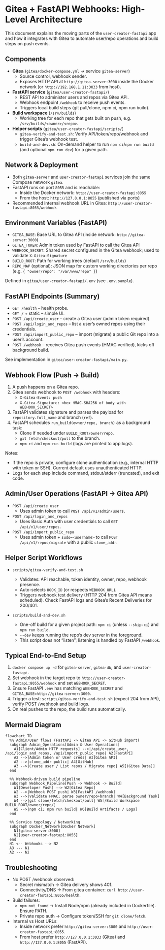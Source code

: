 # Gitea + FastAPI Webhooks: High-Level Architecture

This document explains the moving parts of the `user-creator-fastapi` app and how it integrates with Gitea to automate user/repo operations and build steps on push events.

## Components

- **Gitea** (`gitea/docker-compose.yml` → service `gitea-server`)
  - Source control, webhook sender.
  - Exposes HTTP API at `http://gitea-server:3000` inside the Docker network (or `http://192.168.1.11:3033` from host).
- **FastAPI service** (`gitea/user-creator-fastapi/`)
  - REST API to administer users and repos via Gitea API.
  - Webhook endpoint `/webhook` to receive push events.
  - Triggers local build steps (git pull/clone, npm ci, npm run build).
- **Build workspace** (`/srv/builds`)
  - Working tree for each repo that gets built on push, e.g. `/srv/builds/<owner>/<repo>`.
- **Helper scripts** (`gitea/user-creator-fastapi/scripts/`)
  - `gitea-verify-and-test.sh`: Verify API/token/repo/webhook and trigger Gitea’s webhook test.
  - `build-and-dev.sh`: On-demand helper to run `npm ci`/`npm run build` (and optional `npm run dev`) for a given path.

## Network & Deployment

- Both `gitea-server` and `user-creator-fastapi` services join the same Compose network `gitea`.
- FastAPI runs on port `8055` and is reachable:
  - Inside the Docker network: `http://user-creator-fastapi:8055`
  - From the host: `http://127.0.0.1:8055` (published via ports)
- Recommended internal webhook URL in Gitea: `http://user-creator-fastapi:8055/webhook`

## Environment Variables (FastAPI)

- `GITEA_BASE`: Base URL to Gitea API (inside network: `http://gitea-server:3000`)
- `GITEA_TOKEN`: Admin token used by FastAPI to call the Gitea API
- `WEBHOOK_SECRET`: Shared secret configured in the Gitea webhook; used to validate `X-Gitea-Signature`
- `BUILD_ROOT`: Path for working trees (default `/srv/builds`)
- `REPO_MAP` (optional): JSON map for custom working directories per repo (e.g. `{ "owner/repo": "/var/www/repo" }`)

Defined in `gitea/user-creator-fastapi/.env` (see `.env.sample`).

## FastAPI Endpoints (Summary)

- `GET /health` – health probe.
- `GET /` + static – simple UI.
- `POST /api/create_user` – create a Gitea user (admin token required).
- `POST /api/login_and_repos` – list a user’s owned repos using their credentials.
- `POST /api/import_public_repo` – import (migrate) a public Git repo into a user’s account.
- `POST /webhook` – receives Gitea push events (HMAC verified), kicks off background build.

See implementation in `gitea/user-creator-fastapi/main.py`.

## Webhook Flow (Push → Build)

1. A push happens on a Gitea repo.
2. Gitea sends webhook to `POST /webhook` with headers:
   - `X-Gitea-Event: push`
   - `X-Gitea-Signature: <hex HMAC-SHA256 of body with WEBHOOK_SECRET>`
3. FastAPI validates signature and parses the payload for `repository.full_name` and branch (`ref`).
4. FastAPI schedules `run_build(owner/repo, branch)` as a background task:
   - Clone if needed under `BUILD_ROOT/owner/repo`.
   - `git fetch/checkout/pull` to the branch.
   - `npm ci` and `npm run build` (logs are printed to app logs).

Notes:
- If the repo is private, configure clone authentication (e.g., internal HTTP with token or SSH). Current default uses unauthenticated HTTP.
- Logs for each step include command, stdout/stderr (truncated), and exit code.

## Admin/User Operations (FastAPI → Gitea API)

- `POST /api/create_user`
  - Uses admin token to call `POST /api/v1/admin/users`.
- `POST /api/login_and_repos`
  - Uses Basic Auth with user credentials to call `GET /api/v1/user/repos`.
- `POST /api/import_public_repo`
  - Uses admin token + `sudo=<username>` to call `POST /api/v1/repos/migrate` with a public `clone_addr`.

## Helper Script Workflows

- `scripts/gitea-verify-and-test.sh`
  - Validates: API reachable, token identity, owner, repo, webhook presence.
  - Auto-selects `HOOK_ID` (or respects `WEBHOOK_URL`).
  - Triggers webhook test delivery (HTTP 204 from Gitea API means scheduled). Check FastAPI logs and Gitea’s Recent Deliveries for 200/401.

- `scripts/build-and-dev.sh`
  - One-off build for a given project path: `npm ci` (unless `--skip-ci`) and `npm run build`.
  - `--dev` keeps running the repo’s dev server in the foreground.
  - This script does not “listen”; listening is handled by FastAPI `/webhook`.

## Typical End-to-End Setup

1. `docker compose up -d` for `gitea-server`, `gitea-db`, and `user-creator-fastapi`.
2. Set webhook in the target repo to `http://user-creator-fastapi:8055/webhook` and set `WEBHOOK_SECRET`.
3. Ensure FastAPI `.env` has matching `WEBHOOK_SECRET` and `GITEA_BASE=http://gitea-server:3000`.
4. Trigger a test: `scripts/gitea-verify-and-test.sh` (expect 204 from API), verify POST /webhook and build logs.
5. On real pushes to the repo, the build runs automatically.

## Mermaid Diagram

```mermaid
flowchart TD
  %% Admin/User flows (FastAPI -> Gitea API -> GitHub import)
  subgraph Admin_Operations[Admin & User Operations]
    A1[Client/Admin HTTP requests] -->|/api/create_user, /api/login_and_repos, /api/import_public_repo| A2[FastAPI]
    A2 -->|Admin token or User creds| A3[Gitea API]
    A2 -->|clone_addr public| A4[GitHub]
    A3 -->|Create user / List repos / Migrate repo| A5[(Gitea Data)]
  end

  %% Webhook-driven build pipeline
  subgraph Webhook_Pipeline[Push -> Webhook -> Build]
    W1[Developer Push] --> W2[Gitea Repo]
    W2 -->|Webhook POST push| W3[FastAPI /webhook]
    W3 -->|Validate HMAC; parse owner/repo+branch| W4[Background Task]
    W4 -->|git clone/fetch/checkout/pull| W5[/Build Workspace BUILD_ROOT/owner/repo/]
    W5 -->|npm ci; npm run build| W6[Build Artifacts / Logs]
  end

  %% Service topology / Networking
  subgraph Docker_Network[Docker Network]
    N1[gitea-server:3000]
    N2[user-creator-fastapi:8055]
  end
  N1 <-- Webhooks --> N2
  A3 --- N1
  A2 --- N2
```

## Troubleshooting

- No POST /webhook observed:
  - Secret mismatch → Gitea delivery shows 401.
  - Connectivity/DNS → From gitea container: `curl http://user-creator-fastapi:8055/health`.
- Build failures:
  - `npm not found` → Install Node/npm (already included in Dockerfile). Ensure PATH.
  - Private repo auth → Configure token/SSH for `git clone/fetch`.
- Internal vs Host URLs:
  - Inside network prefer `http://gitea-server:3000` and `http://user-creator-fastapi:8055`.
  - From host prefer `http://127.0.0.1:3033` (Gitea) and `http://127.0.0.1:8055` (FastAPI).
